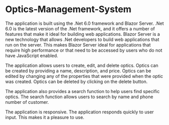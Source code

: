 # Optics-Management-System
The application is built using the .Net 6.0 framework and Blazor Server. .Net 6.0 is the latest version of the .Net framework, and it offers a number of features that make it ideal for building web applications. Blazor Server is a new technology that allows .Net developers to build web applications that run on the server. This makes Blazor Server ideal for applications that require high performance or that need to be accessed by users who do not have JavaScript enabled.

The application allows users to create, edit, and delete optics. Optics can be created by providing a name, description, and price. Optics can be edited by changing any of the properties that were provided when the optic was created. Optics can be deleted by clicking on the delete button.

The application also provides a search function to help users find specific optics. The search function allows users to search by name and phone number of customer. 

The application is responsive. The application responds quickly to user input. This makes it a pleasure to use.
